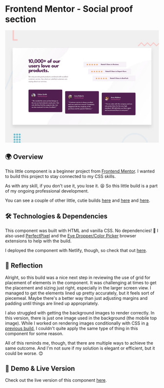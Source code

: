# Frontend Mentor - Social proof section

![Design preview for the Social proof section coding challenge](./Project%20Requirements/design/desktop-preview.jpg)

## 🌍 Overview

This little component is a beginner project from [Frontend Mentor](https://www.frontendmentor.io/challenges/social-proof-section-6e0qTv_bA/hub). I wanted to build this project to stay connected to my CSS skills.

As with any skill, if you don't use it, you lose it. 😫 So this little build is a part of my ongoing professional development.

You can see a couple of other little, cutie builds [here](https://github.com/crwainstock/fe-mentor-qr) and [here](https://github.com/crwainstock/fe-mentor-3-column-preview-card) and [here](https://github.com/crwainstock/fe-mentor-single-price-grid).

## 🛠️ Technologies & Dependencies

This component was built with HTML and vanilla CSS. No dependencies! 🥳 I also used [PerfectPixel](https://www.welldonecode.com/perfectpixel/) and the [Eye Dropper/Color Picker](https://eyedropper.org/) browser extensions to help with the build.

I deployed the component with Netlify, though, so check that out [here](https://cute-moxie-ff1171.netlify.app/).

## 🤔 Reflection

Alright, so this build was a nice next step in reviewing the use of grid for placement of elements in the component. It was challenging at times to get the placement and sizing just right, especially in the larger screen view. I managed to get the elements lined up pretty accurately, but it feels sort of piecemeal. Maybe there's a better way than just adjusting margins and padding until things are lined up appropriately.

I also struggled with getting the background images to render correctly. In this version, there is just one image used in the background (the mobile top image). While I worked on rendering images conditionally with CSS in [a previous build](https://github.com/crwainstock/fe-mentor-product-preview), I couldn't quite apply the same type of thing in this component for some reason.

All of this reminds me, though, that there are multiple ways to achieve the same outcome. And I'm not sure if my solution is elegant or efficient, but it could be worse. 😊

## 👀 Demo & Live Version

Check out the live version of this component [here](https://cute-moxie-ff1171.netlify.app/).
